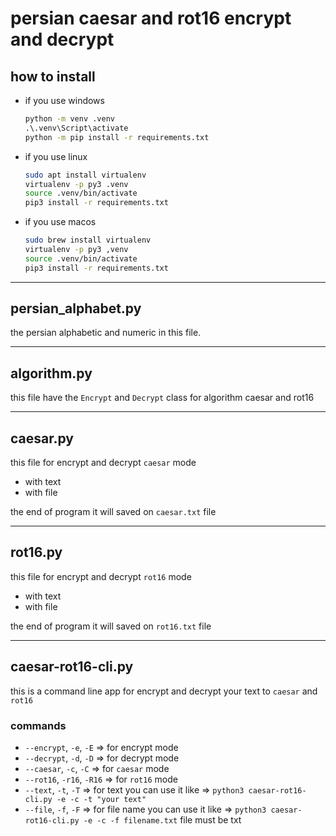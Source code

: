 # persian caesar and rot16 encrypt and decrypt

## how to install
- if you use windows
    ```cmd
    python -m venv .venv
    .\.venv\Script\activate
    python -m pip install -r requirements.txt
    ```
- if you use linux
    ```bash
    sudo apt install virtualenv
    virtualenv -p py3 .venv
    source .venv/bin/activate
    pip3 install -r requirements.txt
    ```
- if you use macos
    ```bash
    sudo brew install virtualenv
    virtualenv -p py3 ,venv
    source .venv/bin/activate
    pip3 install -r requirements.txt
    ```
----

## persian_alphabet.py
the persian alphabetic and numeric in this file.

----
## algorithm.py
this file have the `Encrypt` and `Decrypt` class for algorithm caesar and rot16

----
## caesar.py
this file for encrypt and decrypt `caesar` mode
- with text
- with file

the end of program it will saved on `caesar.txt` file

---

## rot16.py
this file for encrypt and decrypt `rot16` mode
- with text
- with file

the end of program it will saved on `rot16.txt` file

----
## caesar-rot16-cli.py

this is a command line app for encrypt and decrypt your text to `caesar` and `rot16` 
### commands

- `--encrypt`, `-e`, `-E` => for encrypt mode
- `--decrypt`, `-d`, `-D` => for decrypt mode
- `--caesar`, `-c`, `-C` => for `caesar` mode
- `--rot16`, `-r16`, `-R16` => for `rot16` mode
- `--text`, `-t`, `-T` => for text you can use it like => `python3 caesar-rot16-cli.py -e -c -t "your text"`
- `--file`, `-f`, `-F` => for file name you can use it like => `python3 caesar-rot16-cli.py -e -c -f filename.txt` file must be txt
